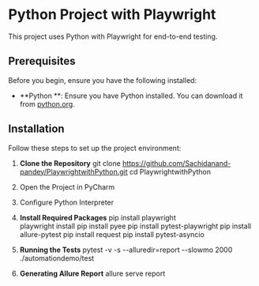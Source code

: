 # Python Project with Playwright

This project uses Python with Playwright for end-to-end testing.

## Prerequisites

Before you begin, ensure you have the following installed:

- **Python **: Ensure you have Python installed. You can download it from [python.org](https://www.python.org/downloads/).

## Installation

Follow these steps to set up the project environment:

1. **Clone the Repository**
   git clone https://github.com/Sachidanand-pandey/PlaywrightwithPython.git
   cd PlaywrightwithPython


2. Open the Project in PyCharm 

3. Configure Python Interpreter


4. **Install Required Packages**
   pip install playwright  
   playwright install
   pip install pyee
   pip install pytest-playwright 
   pip install allure-pytest pip install request
   pip install pytest-asyncio           

5. **Running the Tests**
   pytest -v -s --alluredir=report --slowmo 2000 ./automationdemo/test


6. **Generating Allure Report**
   allure serve report
